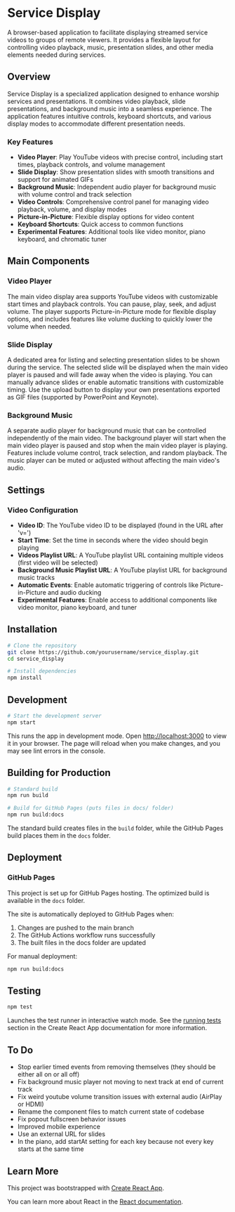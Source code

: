 # Service Display

A browser-based application to facilitate displaying streamed service videos to groups of remote viewers. It provides a flexible layout for controlling video playback, music, presentation slides, and other media elements needed during services.

## Overview

Service Display is a specialized application designed to enhance worship services and presentations. It combines video playback, slide presentations, and background music into a seamless experience. The application features intuitive controls, keyboard shortcuts, and various display modes to accommodate different presentation needs.

### Key Features

- **Video Player**: Play YouTube videos with precise control, including start times, playback controls, and volume management
- **Slide Display**: Show presentation slides with smooth transitions and support for animated GIFs
- **Background Music**: Independent audio player for background music with volume control and track selection
- **Video Controls**: Comprehensive control panel for managing video playback, volume, and display modes
- **Picture-in-Picture**: Flexible display options for video content
- **Keyboard Shortcuts**: Quick access to common functions
- **Experimental Features**: Additional tools like video monitor, piano keyboard, and chromatic tuner

## Main Components

### Video Player
The main video display area supports YouTube videos with customizable start times and playback controls. You can pause, play, seek, and adjust volume. The player supports Picture-in-Picture mode for flexible display options, and includes features like volume ducking to quickly lower the volume when needed.

### Slide Display
A dedicated area for listing and selecting presentation slides to be shown during the service. The selected slide will be displayed when the main video player is paused and will fade away when the video is playing. You can manually advance slides or enable automatic transitions with customizable timing. Use the upload button to display your own presentations exported as GIF files (supported by PowerPoint and Keynote).

### Background Music
A separate audio player for background music that can be controlled independently of the main video. The background player will start when the main video player is paused and stop when the main video player is playing. Features include volume control, track selection, and random playback. The music player can be muted or adjusted without affecting the main video's audio.

## Settings

### Video Configuration
- **Video ID**: The YouTube video ID to be displayed (found in the URL after 'v=')
- **Start Time**: Set the time in seconds where the video should begin playing
- **Videos Playlist URL**: A YouTube playlist URL containing multiple videos (first video will be selected)
- **Background Music Playlist URL**: A YouTube playlist URL for background music tracks
- **Automatic Events**: Enable automatic triggering of controls like Picture-in-Picture and audio ducking
- **Experimental Features**: Enable access to additional components like video monitor, piano keyboard, and tuner

## Installation

```bash
# Clone the repository
git clone https://github.com/yourusername/service_display.git
cd service_display

# Install dependencies
npm install
```

## Development

```bash
# Start the development server
npm start
```

This runs the app in development mode. Open [http://localhost:3000](http://localhost:3000) to view it in your browser. The page will reload when you make changes, and you may see lint errors in the console.

## Building for Production

```bash
# Standard build
npm run build

# Build for GitHub Pages (puts files in docs/ folder)
npm run build:docs
```

The standard build creates files in the `build` folder, while the GitHub Pages build places them in the `docs` folder.

## Deployment

### GitHub Pages
This project is set up for GitHub Pages hosting. The optimized build is available in the `docs` folder.

The site is automatically deployed to GitHub Pages when:
1. Changes are pushed to the main branch
2. The GitHub Actions workflow runs successfully
3. The built files in the docs folder are updated

For manual deployment:
```bash
npm run build:docs
```

## Testing

```bash
npm test
```

Launches the test runner in interactive watch mode. See the [running tests](https://facebook.github.io/create-react-app/docs/running-tests) section in the Create React App documentation for more information.

## To Do
- Stop earlier timed events from removing themselves (they should be either all on or all off)
- Fix background music player not moving to next track at end of current track
- Fix weird youtube volume transition issues with external audio (AirPlay or HDMI)
- Rename the component files to match current state of codebase
- Fix popout fullscreen behavior issues
- Improved mobile experience
- Use an external URL for slides
- In the piano, add startAt setting for each key because not every key starts at the same time

## Learn More

This project was bootstrapped with [Create React App](https://github.com/facebook/create-react-app).

You can learn more about React in the [React documentation](https://reactjs.org/).
